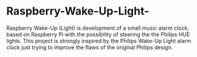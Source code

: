 Raspberry-Wake-Up-Light-
========================

Raspberry Wake-Up (Light) is development of a small music alarm clock, based on Raspberry Pi with the possibility of steering the the Philips HUE lights. This project is strongly inspired by the Philips Wake-Up Light alarm clock just trying to improve the flaws of the original Philips design. 
